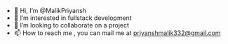 - 👋 Hi, I’m @MalikPriyansh
- 👀 I’m interested in fullstack development
- 💞️ I’m looking to collaborate on a project 
- 📫 How to reach me , you can mail me at priyanshmalik332@gmail.com

<!---
MalikPriyansh/MalikPriyansh is a ✨ special ✨ repository because its `README.md` (this file) appears on your GitHub profile.
You can click the Preview link to take a look at your changes.
--->
